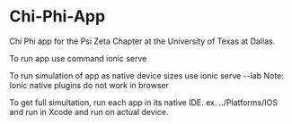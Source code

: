 # Chi-Phi-App

Chi Phi app for the Psi Zeta Chapter at the University of Texas at Dallas.


To run app use command ionic serve

To run simulation of app as native device sizes use ionic serve --lab
Note: Ionic native plugins do not work in browser

To get full simultation, run each app in its native IDE. ex. ../Platforms/IOS and run in Xcode and run on actual device.
